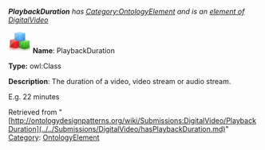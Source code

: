 ___PlaybackDuration__ has [Category:OntologyElement](../../Category/OntologyElement.md "Category:OntologyElement") and is an [element of](../../Property/ElementOf.md "Property:ElementOf") [DigitalVideo](../../Submissions/DigitalVideo.md "Submissions:DigitalVideo")_


  




[![Class](../../images/thumb/2/27/Class.gif/45px-Class.gif)](../../Image/Class.gif.md "Class")
__Name__: PlaybackDuration 


__Type:__ owl:Class 


__Description__: The duration of a video, video stream or audio stream. 


E.g. 22 minutes





Retrieved from "[http://ontologydesignpatterns.org/wiki/Submissions:DigitalVideo/PlaybackDuration](../../Submissions/DigitalVideo/hasPlaybackDuration.md)"
 [Category](http://ontologydesignpatterns.org/wiki/Special:Categories "Special:Categories"): [OntologyElement](../../Category/OntologyElement.md "Category:OntologyElement")
